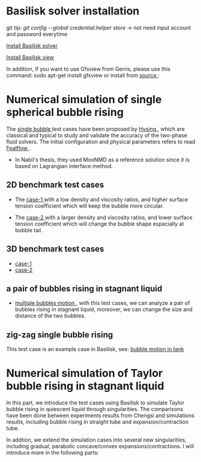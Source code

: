 # Basilisk solver installation #
git tip: *git config --global credential.helper store* -> not need input account and password everytime

<a href = "http://basilisk.fr/src/INSTALL" > Install Basilisk solver </a>

<a href = "http://basilisk.fr/src/view.h" > Install Basilisk view </a>

In addition, if you want to use Gfsview from Gerris, please use this command:
sudo apt-get install gfsview
or install from <a href = "http://gfs.sourceforge.net/wiki/index.php/Installing_from_source#Compiling_and_installing_GfsView" > source </a>:

# **Numerical simulation of single spherical bubble rising**
The <a href ="https://github.com/GabrielGLK/thesis-cases/tree/master/Basilisk-test-cases/single-bubble">single bubble </a> test cases have been proposed by <a href ="https://github.com/GabrielGLK/thesis-cases/blob/master/Basilisk-test-cases/single-bubble/reference-papers/BenchmarkBubble_IJNF2009.pdf">Hysing </a>, which are classical and typical to study and validate the accuracy of the two-phase fluid solvers. The initial configuration and physical parameters refers to read <a href = "http://www.featflow.de/en/benchmarks/cfdbenchmarking/bubble.html" > Featflow </a>.
- In Nabil's thesis, they used MooNMD as a reference solution since it is based on Lagrangian interface method.
## 2D benchmark test cases
- The <a href = "https://github.com/GabrielGLK/thesis-cases/blob/master/Basilisk-test-cases/single-bubble/2D/case-1/rising.c" > case-1 </a> with a low density and viscosity ratios, and higher surface tension coefficient which will keep the bubble more circular. 

- The <a href = "https://github.com/GabrielGLK/thesis-cases/blob/master/Basilisk-test-cases/single-bubble/2D/case-2/rising.c" > case-2 </a> with a larger density and viscosity ratios, and lower surface tension coefficient which will change the bubble shape especially at bubble tail. 

## 3D benchmark test cases
- <a href = "https://github.com/GabrielGLK/thesis-cases/blob/master/Basilisk-test-cases/single-bubble/3D/case-1/rising.c" > case-1 </a>
- <a href = "https://github.com/GabrielGLK/thesis-cases/blob/master/Basilisk-test-cases/single-bubble/3D/case-2/rising.c" > case-2 </a>

## a pair of bubbles rising in stagnant liquid
- <a href = "https://github.com/GabrielGLK/thesis-cases/tree/master/Basilisk-test-cases/single-bubble/2D/a-pair-bubbles" > multiple bubbles motion </a>, with this test cases, we can analyze a pair of bubbles rising in stagnant liquid, moreover, we can change the size and distance of the two bubbles.

## zig-zag single bubble rising
This test case is an example case in Basilisk, see: <a href = "http://basilisk.fr/src/examples/bubble.c" > bubble motion in tank </a>


# **Numerical simulation of Taylor bubble rising in stagnant liquid** 
In this part, we introduce the test cases using Basilisk to simulate Taylor bubble rising in quiescent liquid through singularities. The comparisons have been done between experiments results from Chengsi and simulations results, including bubble rising in straight tube and expansion/contraction tube.

In addtion, we extend the simulation cases into several new singularities, including gradual, parabolic concave/convex expansions/contractions. I will introduce more in the following parts:

